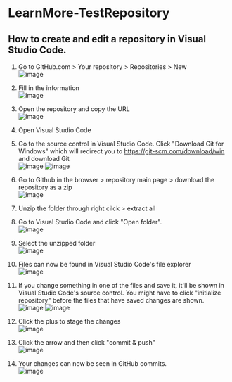 # LearnMore-TestRepository

## How to create and edit a repository in Visual Studio Code.

1. Go to GitHub.com > Your repository > Repositories > New <br>
  ![image](https://user-images.githubusercontent.com/81631818/184918646-af3acdea-74ea-46d0-8b1f-feaa4521a5bb.png)

2. Fill in the information <br>
  ![image](https://user-images.githubusercontent.com/81631818/185190071-d807e876-76f7-41e0-839e-b9cde5d37125.png)
  
3. Open the repository and copy the URL <br>
  ![image](https://user-images.githubusercontent.com/81631818/185190287-815d6aab-6b75-4db5-ac53-6a07b287e5e6.png)
  
4. Open Visual Studio Code
 
5. Go to the source control in Visual Studio Code. Click "Download Git for Windows" which will redirect you to https://git-scm.com/download/win and download Git <br>
  ![image](https://user-images.githubusercontent.com/81631818/184920978-a96c31fc-294a-4079-b024-993df7532fb4.png)
  ![image](https://user-images.githubusercontent.com/81631818/184964583-db11f457-be82-416a-a5e9-6fc0d8ec4d46.png)

6. Go to Github in the browser > repository main page > download the repository as a zip <br>
  ![image](https://user-images.githubusercontent.com/81631818/185190469-359c240f-c970-4623-9ffa-1f51b324bcc5.png)
  
7. Unzip the folder through right cilck > extract all


8. Go to Visual Studio Code and click "Open folder". <br>
  ![image](https://user-images.githubusercontent.com/81631818/185180632-3f89d857-ec62-47f3-8571-3d3e92bfc2a8.png)
  
9. Select the unzipped folder <br>
  ![image](https://user-images.githubusercontent.com/81631818/185185795-c59b333e-14fc-4270-b9bd-91c44c437b36.png)

10. Files can now be found in Visual Studio Code's file explorer <br>
    ![image](https://user-images.githubusercontent.com/81631818/185185014-1287e18f-46e7-4362-a8d0-fab70566dc09.png)

11. If you change something in one of the files and save it, it'll be shown in Visual Studio Code's source control. You might have to click "initialize repository" before the files that have saved changes are shown. <br>
  ![image](https://user-images.githubusercontent.com/81631818/185186326-79c5ff8e-2bff-4512-a6bd-a0a36a3626cc.png)
  ![image](https://user-images.githubusercontent.com/81631818/185186862-4e90eef3-abcb-4d56-a33b-5e322697cb46.png)

12. Click the plus to stage the changes <br>
  ![image](https://user-images.githubusercontent.com/81631818/185187361-8144482f-c83b-487f-8058-5bd01d133165.png)

13. Click the arrow and then click "commit & push" <br>
  ![image](https://user-images.githubusercontent.com/81631818/185188606-cabab3a7-a31c-42d4-881f-0fc49f10328e.png)
  
14. Your changes can now be seen in GitHub commits. <br>
![image](https://user-images.githubusercontent.com/81631818/185189166-a6ce7604-c485-486b-ab10-f640c22e6263.png)

